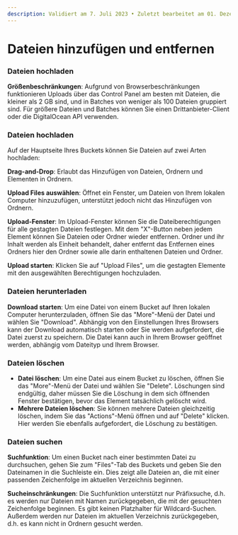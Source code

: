 ```yaml
---
description: Validiert am 7. Juli 2023 • Zuletzt bearbeitet am 01. Dezember 2023
---
```


# Dateien hinzufügen und entfernen

### Dateien hochladen

**Größenbeschränkungen**: Aufgrund von Browserbeschränkungen funktionieren Uploads über das Control Panel am besten mit Dateien, die kleiner als 2 GB sind, und in Batches von weniger als 100 Dateien gruppiert sind. Für größere Dateien und Batches können Sie einen Drittanbieter-Client oder die DigitalOcean API verwenden.



### **Dateien hochladen**

Auf der Hauptseite Ihres Buckets können Sie Dateien auf zwei Arten hochladen:

**Drag-and-Drop**: Erlaubt das Hinzufügen von Dateien, Ordnern und Elementen in Ordnern.

**Upload Files auswählen**: Öffnet ein Fenster, um Dateien von Ihrem lokalen Computer hinzuzufügen, unterstützt jedoch nicht das Hinzufügen von Ordnern.

**Upload-Fenster**: Im Upload-Fenster können Sie die Dateiberechtigungen für alle gestagten Dateien festlegen. Mit dem "X"-Button neben jedem Element können Sie Dateien oder Ordner wieder entfernen. Ordner und ihr Inhalt werden als Einheit behandelt, daher entfernt das Entfernen eines Ordners hier den Ordner sowie alle darin enthaltenen Dateien und Ordner.

**Upload starten**: Klicken Sie auf "Upload Files", um die gestagten Elemente mit den ausgewählten Berechtigungen hochzuladen.



### Dateien herunterladen

**Download starten**: Um eine Datei von einem Bucket auf Ihren lokalen Computer herunterzuladen, öffnen Sie das "More"-Menü der Datei und wählen Sie "Download". Abhängig von den Einstellungen Ihres Browsers kann der Download automatisch starten oder Sie werden aufgefordert, die Datei zuerst zu speichern. Die Datei kann auch in Ihrem Browser geöffnet werden, abhängig vom Dateityp und Ihrem Browser.



### Dateien löschen

* **Datei löschen**: Um eine Datei aus einem Bucket zu löschen, öffnen Sie das "More"-Menü der Datei und wählen Sie "Delete". Löschungen sind endgültig, daher müssen Sie die Löschung in dem sich öffnenden Fenster bestätigen, bevor das Element tatsächlich gelöscht wird.
* **Mehrere Dateien löschen**: Sie können mehrere Dateien gleichzeitig löschen, indem Sie das "Actions"-Menü öffnen und auf "Delete" klicken. Hier werden Sie ebenfalls aufgefordert, die Löschung zu bestätigen.



### Dateien suchen

**Suchfunktion**: Um einen Bucket nach einer bestimmten Datei zu durchsuchen, gehen Sie zum "Files"-Tab des Buckets und geben Sie den Dateinamen in die Suchleiste ein. Dies zeigt alle Dateien an, die mit einer passenden Zeichenfolge im aktuellen Verzeichnis beginnen.

**Sucheinschränkungen**: Die Suchfunktion unterstützt nur Präfixsuche, d.h. es werden nur Dateien mit Namen zurückgegeben, die mit der gesuchten Zeichenfolge beginnen. Es gibt keinen Platzhalter für Wildcard-Suchen. Außerdem werden nur Dateien im aktuellen Verzeichnis zurückgegeben, d.h. es kann nicht in Ordnern gesucht werden.
